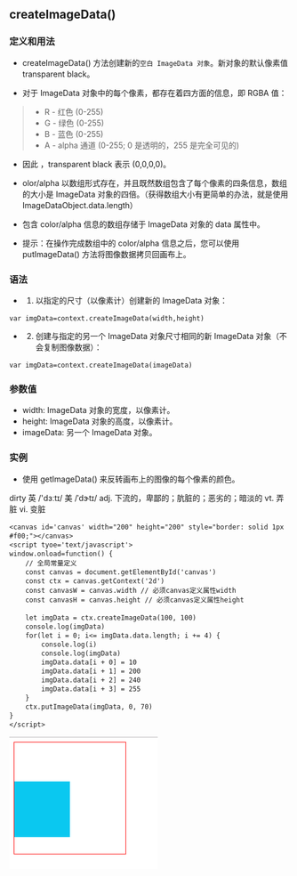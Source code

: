 ## createImageData()

### 定义和用法

* createImageData() 方法创建新的`空白 ImageData 对象`。新对象的默认像素值 transparent black。

* 对于 ImageData 对象中的每个像素，都存在着四方面的信息，即 RGBA 值：
>* R - 红色 (0-255)
>* G - 绿色 (0-255)
>* B - 蓝色 (0-255)
>* A - alpha 通道 (0-255; 0 是透明的，255 是完全可见的)

* 因此 ，transparent black 表示 (0,0,0,0)。

* olor/alpha 以数组形式存在，并且既然数组包含了每个像素的四条信息，数组的大小是 ImageData 对象的四倍。（获得数组大小有更简单的办法，就是使用 ImageDataObject.data.length）

* 包含 color/alpha 信息的数组存储于 ImageData 对象的 data 属性中。

* 提示：在操作完成数组中的 color/alpha 信息之后，您可以使用 putImageData() 方法将图像数据拷贝回画布上。


### 语法

* 1. 以指定的尺寸（以像素计）创建新的 ImageData 对象：
```
var imgData=context.createImageData(width,height)
```

* 2. 创建与指定的另一个 ImageData 对象尺寸相同的新 ImageData 对象（不会复制图像数据）：
```
var imgData=context.createImageData(imageData)
```

### 参数值

* width: ImageData 对象的宽度，以像素计。
* height: ImageData 对象的高度，以像素计。
* imageData: 另一个 ImageData 对象。

### 实例

* 使用 getImageData() 来反转画布上的图像的每个像素的颜色。

dirty 英 /'dɜːtɪ/  美 /ˈdɝ​tɪ/ adj. 下流的，卑鄙的；肮脏的；恶劣的；暗淡的 vt. 弄脏 vi. 变脏

```
<canvas id='canvas' width="200" height="200" style="border: solid 1px #f00;"></canvas>
<script tyoe='text/javascript'>
window.onload=function() {
	// 全局常量定义
	const canvas = document.getElementById('canvas')
	const ctx = canvas.getContext('2d')
	const canvasW = canvas.width // 必须canvas定义属性width
	const canvasH = canvas.height // 必须canvas定义属性height
	
	let imgData = ctx.createImageData(100, 100)
	console.log(imgData)
	for(let i = 0; i<= imgData.data.length; i += 4) {
		console.log(i)
		console.log(imgData)
		imgData.data[i + 0] = 10
		imgData.data[i + 1] = 200
		imgData.data[i + 2] = 240
		imgData.data[i + 3] = 255
	}
	ctx.putImageData(imgData, 0, 70)
}
</script>
```
<img src='img/createImageData.png' />